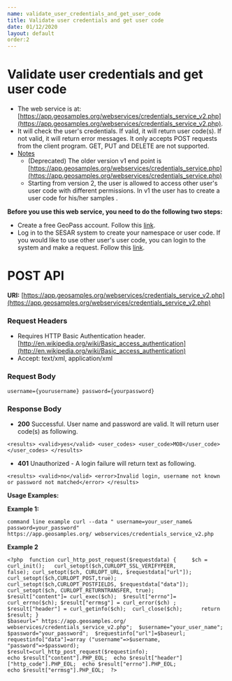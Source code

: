 ```yaml
---
name: validate_user_credentials_and_get_user_code
title: Validate user credentials and get user code
date: 01/12/2020
layout: default
order:2
---
```


# Validate user credentials and get user code
- The web service is at: [https://app.geosamples.org/webservices/credentials_service_v2.php](https://app.geosamples.org/webservices/credentials_service_v2.php).
- It will check the user's credentials. If valid, it will return user code(s). If not valid, it will return error messages. It only accepts POST requests from the client program. GET, PUT and DELETE are not supported.
- <ins>Notes</ins>
  - (Deprecated) The older version v1 end point is [https://app.geosamples.org/webservices/credentials_service.php](https://app.geosamples.org/webservices/credentials_service.php)
  - Starting from version 2, the user is allowed to access other user's user code with different permissions. In v1 the user has to create a user code for his/her samples .
  
**Before you use this web service, you need to do the following two steps:**
- Create a free GeoPass account. Follow this [link](https://geopass.iedadata.org/josso/).
- Log in to the SESAR system to create your namespace or user code. If you would like to use other user's user code, you can login to the system and make a request. Follow this [link](https://geopass.iedadata.org/josso/).

# POST API
**URI:** [https://app.geosamples.org/webservices/credentials_service_v2.php](https://app.geosamples.org/webservices/credentials_service_v2.php)

### Request Headers
- Requires HTTP Basic Authentication header. [http://en.wikipedia.org/wiki/Basic_access_authentication](http://en.wikipedia.org/wiki/Basic_access_authentication)
- Accept: text/xml, application/xml

### Request Body

```
username={yourusername} password={yourpassword}
```

### Response Body
- **200** Successful. User name and password are valid. It will return user code(s) as following.

```
<results> <valid>yes</valid> <user_codes> <user_code>MOB</user_code> </user_codes> </results> 
```

- **401** Unauthorized - A login failure will return text as following.

```
<results> <valid>no</valid> <error>Invalid login, username not known or password not matched</error> </results>
```

**Usage Examples:**

**Example 1:**

```
command line example curl --data " username=your_user_name& password=your_password"  
https://app.geosamples.org/ webservices/credentials_service_v2.php
```

**Example 2**

```
<?php  function curl_http_post_request($requestdata) {     $ch = curl_init();   curl_setopt($ch,CURLOPT_SSL_VERIFYPEER,
false); curl_setopt($ch, CURLOPT_URL, $requestdata["url"]);   curl_setopt($ch,CURLOPT_POST,true); 
curl_setopt($ch,CURLOPT_POSTFIELDS, $requestdata["data"]);      curl_setopt($ch, CURLOPT_RETURNTRANSFER, true);  
$result["content"]= curl_exec($ch);  $result["errno"]= curl_errno($ch); $result["errmsg"] = curl_error($ch) ;  
$result["header"] = curl_getinfo($ch);  curl_close($ch);      return $result; }    
$baseurl=" https://app.geosamples.org/ webservices/credentials_service_v2.php";  $username="your_user_name"; 
$password="your_password";  $requestinfo["url"]=$baseurl;  requestinfo["data"]=array ("username"=>$username, 
"password"=>$password);   $result=curl_http_post_request($requestinfo);   
echo $result["content"].PHP_EOL;  echo $result["header"]["http_code"].PHP_EOL;  echo $result["errno"].PHP_EOL;  
echo $result["errmsg"].PHP_EOL;  ?> 
```
